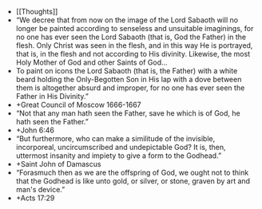 - [[Thoughts]]
- “We decree that from now on the image of the Lord Sabaoth will no longer be painted according to senseless and unsuitable imaginings, for no one has ever seen the Lord Sabaoth (that is, God the Father) in the flesh. Only Christ was seen in the flesh, and in this way He is portrayed, that is, in the flesh and not according to His divinity. Likewise, the most Holy Mother of God and other Saints of God…
- To paint on icons the Lord Sabaoth (that is, the Father) with a white beard holding the Only-Begotten Son in His lap with a dove between them is altogether absurd and improper, for no one has ever seen the Father in His Divinity.”
- +Great Council of Moscow 1666-1667
- “Not that any man hath seen the Father, save he which is of God, he hath seen the Father.”
- +John 6:46
- “But furthermore, who can make a similitude of the invisible, incorporeal, uncircumscribed and undepictable God? It is, then, uttermost insanity and impiety to give a form to the Godhead.”
- +Saint John of Damascus
- “Forasmuch then as we are the offspring of God, we ought not to think that the Godhead is like unto gold, or silver, or stone, graven by art and man's device.”
- +Acts 17:29
